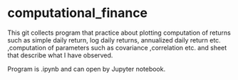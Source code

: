 # computational_finance

This git collects program that practice about plotting computation of returns such as simple daily return, log daily returns, annualized daily return etc. ,computation of parameters such as covariance ,correlation etc. and sheet that describe what I have observed.

Program is .ipynb and can open by Jupyter notebook.
